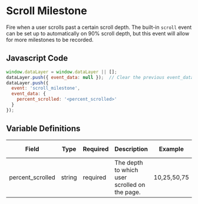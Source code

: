 # Scroll Milestone

Fire when a user scrolls past a certain scroll depth. The built-in `scroll` event can be set up to automatically on 90% scroll depth, but this event will allow for more milestones to be recorded.

## Javascript Code

```js
window.dataLayer = window.dataLayer || [];
dataLayer.push({ event_data: null });  // Clear the previous event_data object.
dataLayer.push({
  event: 'scroll_milestone',
  event_data: {
    percent_scrolled: '<percent_scrolled>'
  }
});
```

## Variable Definitions

|Field|Type|Required|Description|Example|Pattern|Min Length|Max Length|Minimum|Maximum|Multiple Of|
| --- | --- | --- | --- | --- | --- | --- | --- | --- | --- | --- |
|percent_scrolled|string|required|The depth to which user scrolled on the page.|10,25,50,75|
